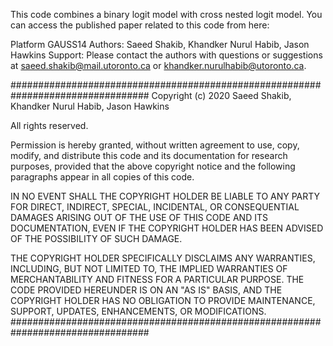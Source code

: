 This code combines a binary logit model with cross nested logit model.
You can access the published paper related to this code from here: 
  
Platform GAUSS14
Authors: Saeed Shakib, Khandker Nurul Habib, Jason Hawkins
Support: Please contact the authors with questions or suggestions at saeed.shakib@mail.utoronto.ca or khandker.nurulhabib@utoronto.ca. 


#################################################################################
Copyright (c) 2020 Saeed Shakib, Khandker Nurul Habib, Jason Hawkins

All rights reserved.

Permission is hereby granted, without written agreement to use,
copy, modify, and distribute this code and its documentation for research 
purposes, provided that the above copyright notice and the following paragraphs
appear in all copies of this code.

IN NO EVENT SHALL THE COPYRIGHT HOLDER BE LIABLE TO ANY PARTY FOR
DIRECT, INDIRECT, SPECIAL, INCIDENTAL, OR CONSEQUENTIAL DAMAGES
ARISING OUT OF THE USE OF THIS CODE AND ITS DOCUMENTATION, EVEN
IF THE COPYRIGHT HOLDER HAS BEEN ADVISED OF THE POSSIBILITY OF SUCH
DAMAGE.

THE COPYRIGHT HOLDER SPECIFICALLY DISCLAIMS ANY WARRANTIES, INCLUDING,
BUT NOT LIMITED TO, THE IMPLIED WARRANTIES OF MERCHANTABILITY AND
FITNESS FOR A PARTICULAR PURPOSE.  THE CODE PROVIDED HEREUNDER IS
ON AN "AS IS" BASIS, AND THE COPYRIGHT HOLDER HAS NO OBLIGATION TO
PROVIDE MAINTENANCE, SUPPORT, UPDATES, ENHANCEMENTS, OR MODIFICATIONS.
#################################################################################